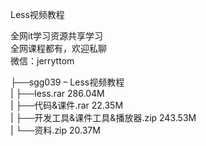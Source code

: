 Less视频教程

全网it学习资源共享学习<br>全网课程都有，欢迎私聊<br>微信：jerryttom<br>

├──sgg039 – Less视频教程<br> | ├──less.rar 286.04M<br> | ├──代码&amp;课件.rar 22.35M<br> | ├──开发工具&amp;课件工具&amp;播放器.zip 243.53M<br> | └──资料.zip 20.37M
